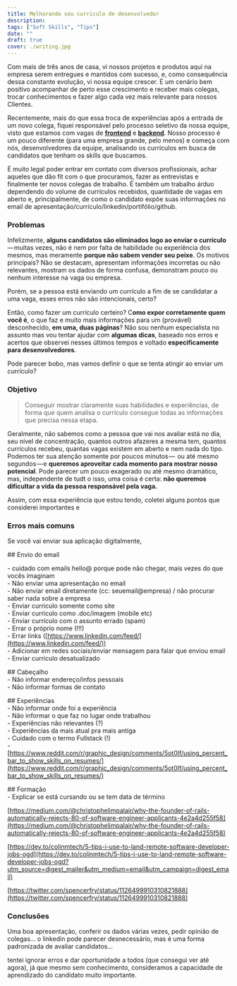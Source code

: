 ```yaml
---
title: Melhorando seu currículo de desenvolvedor
description:
tags: ["Soft Skills", "Tips"]
date: ""
draft: true
cover: ./writing.jpg
---
```


Com mais de três anos de casa, vi nossos projetos e produtos aqui na empresa
serem entregues e mantidos com sucesso, e, como consequência dessa constante
evolução, vi nossa equipe crescer. É um cenário bem positivo acompanhar de perto
esse crescimento e receber mais colegas, trocar conhecimentos e fazer algo cada
vez mais relevante para nossos Clientes.

Recentemente, mais do que essa troca de experiências após a entrada de um novo
colega, fiquei responsável pelo processo seletivo da nossa equipe, visto que
estamos com vagas de
[**frontend**](https://github.com/frontendbr/vagas/issues/809) e
[**backend**](https://github.com/phpdevbr/vagas/issues/137). Nosso processo é um
pouco diferente (para uma empresa grande, pelo menos) e começa com nós,
desenvolvedores da equipe, analisando os currículos em busca de candidatos que
tenham os skills que buscamos.

É muito legal poder entrar em contato com diversos profissionais, achar aqueles
que dão fit com o que procuramos, fazer as entrevistas e finalmente ter novos
colegas de trabalho. É também um trabalho árduo dependendo do volume de
currículos recebidos, quantidade de vagas em aberto e, principalmente, de como o
candidato expõe suas informações no email de
apresentação/currículo/linkedin/portifólio/github.

### Problemas

Infelizmente, **alguns candidatos são eliminados logo ao enviar o
currículo** — muitas vezes, não é nem por falta de habilidade ou experiência dos
mesmos, mas meramente **porque não sabem vender seu peixe**. Os motivos
principais? Não se destacam, apresentam informações incorretas ou não
relevantes, mostram os dados de forma confusa, demonstram pouco ou nenhum
interesse na vaga ou empresa.

Porém, se a pessoa está enviando um currículo a fim de se candidatar a uma vaga,
esses erros não são intencionais, certo?

Então, como fazer um currículo certeiro? C**omo expor corretamente quem você
é**, o que faz e muito mais informações para um (provável) desconhecido, **em
uma, duas páginas**? Não sou nenhum especialista no assunto mas vou tentar
ajudar com **algumas dicas**, baseado nos erros e acertos que observei nesses
últimos tempos e voltado **especificamente para desenvolvedores**.

Pode parecer bobo, mas vamos definir o que se tenta atingir ao enviar um
currículo?

### Objetivo

> Conseguir mostrar claramente suas habilidades e experiências, de forma que
> quem analisa o currículo consegue todas as informações que precisa
> nessa etapa.

Geralmente, não sabemos como a pessoa que vai nos avaliar está no dia, seu nível
de concentração, quantos outros afazeres a mesma tem, quantos currículos
recebeu, quantas vagas existem em aberto e nem nada do tipo. Podemos ter sua
atenção somente por poucos minutos —  ou até mesmo segundos — e **queremos
aproveitar cada momento para mostrar nosso potencial**. Pode parecer um pouco
exagerado ou até mesmo dramático, mas, independente de tudt o isso, uma coisa é
certa: **não queremos dificultar a vida da pessoa responsável pela vaga.**

Assim, com essa experiência que estou tendo, coletei alguns pontos que
considerei importantes e

### Erros mais comuns

Se você vai enviar sua aplicação digitalmente,

\## Envio do email

\- cuidado com emails hello@ porque pode não chegar, mais vezes do que vocês
imaginam  
\- Não enviar uma apresentação no email  
\- Não enviar email diretamente (cc: seuemail@empresa) / não procurar saber nada
sobre a empresa  
\- Enviar curriculo somente como site  
\- Enviar curriculo como .doc/imagem (mobile etc)  
\- Enviar currículo com o assunto errado (spam)  
\- Errar o próprio nome (!!!)  
\- Errar links
([https://www.linkedin.com/feed/](https://www.linkedin.com/feed/))  
\- Adicionar em redes sociais/enviar mensagem para falar que enviou email  
\- Enviar currículo desatualizado

\## Cabeçalho  
\- Não informar endereço/infos pessoais  
\- Não informar formas de contato

\## Experiências  
\- Não informar onde foi a experiência  
\- Não informar o que faz no lugar onde trabalhou  
\- Experiências não relevantes (?)  
\- Experiências da mais atual pra mais antiga  
\- Cuidado com o termo Fullstack (!)  
\-
[https://www.reddit.com/r/graphic_design/comments/5ot0lf/using_percent_bar_to_show_skills_on_resumes/](https://www.reddit.com/r/graphic_design/comments/5ot0lf/using_percent_bar_to_show_skills_on_resumes/)

\## Formação  
\- Explicar se está cursando ou se tem data de término

[https://medium.com/@christophelimpalair/why-the-founder-of-rails-automatically-rejects-80-of-software-engineer-applicants-4e2a4d255f58](https://medium.com/@christophelimpalair/why-the-founder-of-rails-automatically-rejects-80-of-software-engineer-applicants-4e2a4d255f58)

[https://dev.to/colinmtech/5-tips-i-use-to-land-remote-software-developer-jobs-ogd](https://dev.to/colinmtech/5-tips-i-use-to-land-remote-software-developer-jobs-ogd?utm_source=digest_mailer&utm_medium=email&utm_campaign=digest_email)

[https://twitter.com/spencerfry/status/1126499910310821888](https://twitter.com/spencerfry/status/1126499910310821888)

### Conclusões

Uma boa apresentação, conferir os dados várias vezes, pedir opinião de colegas…
o linkedin pode parecer desnecessário, mas é uma forma padronizada de avaliar
candidatos…

tentei ignorar erros e dar oportunidade a todos (que consegui ver até agora), já
que mesmo sem conhecimento, consideramos a capacidade de aprendizado do
candidato muito importante.
